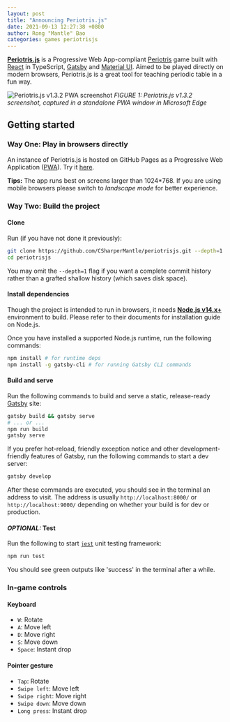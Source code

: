 ```yaml
---
layout: post
title: "Announcing Periotris.js"
date: 2021-09-13 12:27:38 +0800
author: Rong "Mantle" Bao
categories: games periotrisjs
---
```


**[Periotris.js](https://github.com/CSharperMantle/periotrisjs/)** is a Progressive Web App-compliant [Periotris](https://github.com/CSharperMantle/Periotris.Net/) game built with [React](https://reactjs.org/) in TypeScript, [Gatsby](https://www.gatsbyjs.com/) and [Material UI](https://material-ui.com/). Aimed to be played directly on modern browsers, Periotris.js is a great tool for teaching periodic table in a fun way.

![Periotris.js v1.3.2 PWA screenshot](https://user-images.githubusercontent.com/32665105/129712653-04dbe225-dd75-4143-ad22-7b0385b6b866.png)
*FIGURE 1: Periotris.js v1.3.2 screenshot, captured in a standalone PWA window in Microsoft Edge*

## Getting started

### Way One: Play in browsers directly

An instance of Periotris.js is hosted on GitHub Pages as a Progressive Web Application ([PWA](https://developer.mozilla.org/en-US/docs/Web/Progressive_web_apps)). Try it [here](https://csharpermantle.github.io/periotrisjs).

**Tips:** The app runs best on screens larger than 1024*768. If you are using mobile browsers please switch to *landscape mode* for better experience.


### Way Two: Build the project

#### Clone

Run (if you have not done it previously):

```sh
git clone https://github.com/CSharperMantle/periotrisjs.git --depth=1
cd periotrisjs
```

You may omit the `--depth=1` flag if you want a complete commit history rather than a grafted shallow history (which saves disk space).

#### Install dependencies

Though the project is intended to run in browsers, it needs [**Node.js v14.x+**](https://nodejs.org/) environment to build. Please refer to their documents for installation guide on Node.js.

Once you have installed a supported Node.js runtime, run the following commands:

```sh
npm install # for runtime deps
npm install -g gatsby-cli # for running Gatsby CLI commands
```

#### Build and serve

Run the following commands to build and serve a static, release-ready [Gatsby](https://gatsbyjs.com/) site:

```sh
gatsby build && gatsby serve
# ... or ...
npm run build
gatsby serve
```

If you prefer hot-reload, friendly exception notice and other development-friendly features of Gatsby, run the following commands to start a dev server:

```sh
gatsby develop
```

After these commands are executed, you should see in the terminal an address to visit.
The address is usually `http://localhost:8000/` or `http://localhost:9000/` depending on whether your build is for dev or production.

#### _OPTIONAL:_ Test

Run the following to start [`jest`](https://jestjs.io/) unit testing framework:

```sh
npm run test
```

You should see green outputs like 'success' in the terminal after a while.

### In-game controls

#### Keyboard

- `W`: Rotate
- `A`: Move left
- `D`: Move right
- `S`: Move down
- `Space`: Instant drop

#### Pointer gesture

- `Tap`: Rotate
- `Swipe left`: Move left
- `Swipe right`: Move right
- `Swipe down`: Move down
- `Long press`: Instant drop